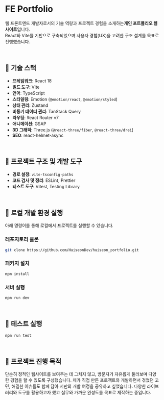 # FE Portfolio

웹 프론트엔드 개발자로서의 기술 역량과 프로젝트 경험을 소개하는**개인 포트폴리오 웹사이트**입니다.  
React와 Vite를 기반으로 구축되었으며 사용자 경험(UX)을 고려한 구조 설계를 목표로 진행했습니다.

<br />

## 🔧 기술 스택

- **프레임워크**: React 18
- **빌드 도구**: Vite
- **언어**: TypeScript
- **스타일링**: Emotion (`@emotion/react`, `@emotion/styled`)
- **상태 관리**: Zustand
- **비동기 데이터 관리**: TanStack Query
- **라우팅**: React Router v7
- **애니메이션**: GSAP
- **3D 그래픽**: Three.js (`@react-three/fiber`, `@react-three/drei`)
- **SEO**: react-helmet-async

<br />

## 📁 프로젝트 구조 및 개발 도구

- **경로 설정**: `vite-tsconfig-paths`
- **코드 검사 및 정리**: ESLint, Prettier
- **테스트 도구**: Vitest, Testing Library

<br />

## 🚀 로컬 개발 환경 실행

아래 명령어를 통해 로컬에서 프로젝트를 실행할 수 있습니다.

### 레포지토리 클론

```bash
git clone https://github.com/HuiseonDev/huiseon_portfolio.git
```

### 패키지 설치

```bash
npm install
```

### 서버 실행

```bash
npm run dev
```

<br />

## 🧪 테스트 실행

```bash
npm run test
```

<br />

## 📝 프로젝트 진행 목적

단순히 정적인 웹사이트를 보여주는 데 그치지 않고, 방문자가 자유롭게 둘러보며 다양한 경험을 할 수 있도록 구성했습니다.
제가 직접 만든 프로젝트와 개발하면서 겪었던 고민, 해결한 이슈들도 함께 담아 저만의 개발 여정을 공유하고 싶었습니다.
다양한 라이브러리와 도구를 활용하고자 했고 실무와 가까운 완성도를 목표로 제작하는 중입니다.
